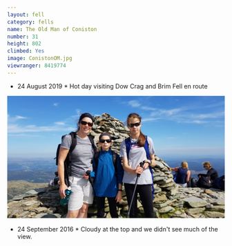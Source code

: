 ```yaml
---
layout: fell
category: fells
name: The Old Man of Coniston
number: 31
height: 802
climbed: Yes
image: ConistonOM.jpg
viewranger: 8419774
---
```

* 24 August 2019 *
Hot day visiting Dow Crag and Brim Fell en route
<img class="fellimage" src='/images/fells/coniston3.jpg' />

* 24 September 2016 *
Cloudy at the top and we didn't see much of the view.
